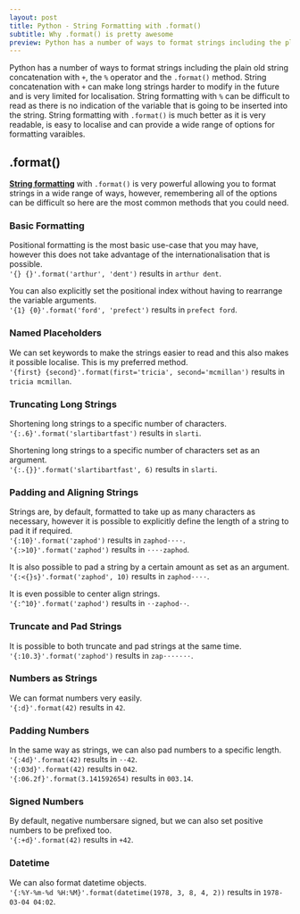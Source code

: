 ```yaml
---
layout: post
title: Python - String Formatting with .format()
subtitle: Why .format() is pretty awesome
preview: Python has a number of ways to format strings including the plain old string concatenation with +, the % operator and the .format() method. Here I'm going to demonstrate the power of the .format() method with some examples. 
---
```


Python has a number of ways to format strings including the plain old string concatenation with `+`, the `%` operator and the `.format()` method. String concatenation with `+` can make long strings harder to modify in the future and is very limited for localisation. String formatting with `%` can be difficult to read as there is no indication of the variable that is going to be inserted into the string. String formatting with `.format()` is much better as it is very readable, is easy to localise and can provide a wide range of options for formatting varaibles.

## .format() 
[**String formatting**](https://docs.python.org/2/library/stdtypes.html#str.format) with `.format()` is very powerful allowing you to format strings in a wide range of ways, however, remembering all of the options can be difficult so here are the most common methods that you could need. 

### Basic Formatting
Positional formatting is the most basic use-case that you may have, however this does not take advantage of the internationalisation that is possible.  
`'{} {}'.format('arthur', 'dent')` results in `arthur dent`.

You can also explicitly set the positional index without having to rearrange the variable arguments.  
`'{1} {0}'.format('ford', 'prefect')` results in `prefect ford`.

### Named Placeholders
We can set keywords to make the strings easier to read and this also makes it possible localise. This is my preferred method.  
`'{first} {second}'.format(first='tricia', second='mcmillan')` results in `tricia mcmillan`.

### Truncating Long Strings
Shortening long strings to a specific number of characters.  
`'{:.6}'.format('slartibartfast')` results in `slarti`.

Shortening long strings to a specific number of characters set as an argument.  
`'{:.{}}'.format('slartibartfast', 6)` results in `slarti`.

### Padding and Aligning Strings
Strings are, by default, formatted to take up as many characters as necessary, however it is possible to explicitly define the length of a string to pad it if required.  
`'{:10}'.format('zaphod')` results in `zaphod⋅⋅⋅⋅`.  
`'{:>10}'.format('zaphod')` results in `⋅⋅⋅⋅zaphod`.

It is also possible to pad a string by a certain amount as set as an argument.  
`'{:<{}s}'.format('zaphod', 10)` results in `zaphod⋅⋅⋅⋅`.

It is even possible to center align strings.  
`'{:^10}'.format('zaphod')` results in `⋅⋅zaphod⋅⋅`.

### Truncate and Pad Strings
It is possible to both truncate and pad strings at the same time.  
`'{:10.3}'.format('zaphod')` results in `zap⋅⋅⋅⋅⋅⋅⋅`.

### Numbers as Strings
We can format numbers very easily.  
`'{:d}'.format(42)` results in `42`.

### Padding Numbers
In the same way as strings, we can also pad numbers to a specific length.  
`'{:4d}'.format(42)` results in `⋅⋅42`.  
`'{:03d}'.format(42)` results in `042`.  
`'{:06.2f}'.format(3.141592654)` results in `003.14`.

### Signed Numbers
By default, negative numbersare signed, but we can also set positive numbers to be prefixed too.  
`'{:+d}'.format(42)` results in `+42`.

### Datetime
We can also format datetime objects.  
`'{:%Y-%m-%d %H:%M}'.format(datetime(1978, 3, 8, 4, 2))` results in `1978-03-04 04:02`.
